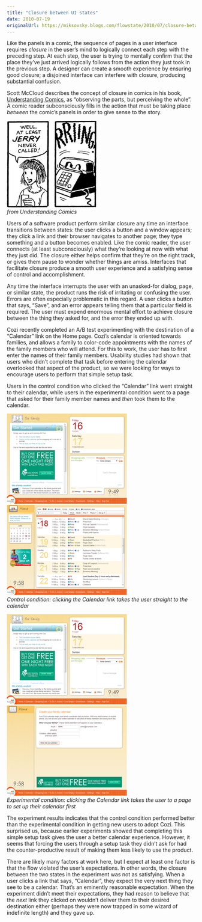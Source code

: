 ```yaml
---
title: "Closure between UI states"
date: 2010-07-19
originalUrl: https://miksovsky.blogs.com/flowstate/2010/07/closure-between-ui-states.html
---
```


<p>
  Like the panels in a comic, the sequence of pages in a user interface requires
  <em>closure</em> in the user’s mind to logically connect each step with the
  preceding step. At each step, the user is trying to mentally confirm that the
  place they’ve just arrived logically follows from the action they just took in
  the previous step. A designer can create a smooth experience by ensuring good
  closure; a disjoined interface can interfere with closure, producing
  substantial confusion.
</p>
<p>
  Scott McCloud describes the concept of closure in comics in his book,
  <a
    href="http://www.amazon.com/gp/product/006097625X?ie=UTF8&amp;tag=httpmiksovskb-20&amp;linkCode=as2&amp;camp=1789&amp;creative=9325&amp;creativeASIN=006097625X"
    >Understanding Comics</a
  >, as “observing the parts, but perceiving the whole”. A comic reader
  subconsciously fills in the action that must be taking place
  <em>between</em> the comic’s panels in order to give sense to the story.
</p>
<p>
  <img
    src="/images/flowstate/6a00d83451fb6769e201348579f653970c-pi.png"
    alt="At Least Jerry Never Called"
  />
  <br /><em>from Understanding Comics</em>
</p>
<p>
  Users of a software product perform similar closure any time an interface
  transitions between states: the user clicks a button and a window appears;
  they click a link and their browser navigates to another page; they type
  something and a button becomes enabled. Like the comic reader, the user
  connects (at least subconsciously) what they’re looking at now with what they
  just did. The closure either helps confirm that they’re on the right track, or
  gives them pause to wonder whether things are amiss. Interfaces that
  facilitate closure produce a smooth user experience and a satisfying sense of
  control and accomplishment.
</p>
<p>
  Any time the interface interrupts the user with an unasked-for dialog, page,
  or similar state, the product runs the risk of irritating or confusing the
  user. Errors are often especially problematic in this regard. A user clicks a
  button that says, “Save”, and an error appears telling them that a particular
  field is required. The user must expend enormous mental effort to achieve
  closure between the thing they asked for, and the error they ended up with.
</p>
<p>
  Cozi recently completed an A/B test experimenting with the destination of a
  “Calendar” link on the Home page. Cozi’s calendar is oriented towards
  families, and allows a family to color-code appointments with the names of the
  family members who will attend. For this to work, the user has to first enter
  the names of their family members. Usability studies had shown that users who
  didn’t complete that task before entering the calendar overlooked that aspect
  of the product, so we were looking for ways to encourage users to perform that
  simple setup task.
</p>
<p>
  Users in the control condition who clicked the “Calendar” link went straight
  to their calendar, while users in the experimental condition went to a page
  that asked for their family member names and <em>then</em> took them to the
  calendar.
</p>
<p>
  <img
    src="/images/flowstate/6a00d83451fb6769e20133f254ab2a970b-pi.png"
    alt="Home Page (Initial State)"
  />&#0160;&#0160;&#0160;<img
    src="/images/flowstate/6a00d83451fb6769e201348579f6b2970c-pi.png"
    alt="Calendar with Toolbar"
  />
  <br /><em
    >Control condition: clicking the Calendar link takes the user straight to
    the calendar</em
  >
</p>
<p>
  <img
    src="/images/flowstate/6a00d83451fb6769e20133f254ab66970b-pi.png"
  />&#0160;&#0160;&#0160;
  <img src="/images/flowstate/6a00d83451fb6769e20133f254ab84970b-pi.png" />
  <br /><em
    >Experimental condition: clicking the Calendar link takes the user to a page
    to set up their calendar first</em
  >
</p>
<p>
  The experiment results indicates that the control condition performed better
  than the experimental condition in getting new users to adopt Cozi. This
  surprised us, because earlier experiments showed that completing this simple
  setup task gives the user a better calendar experience. However, it seems that
  forcing the users through a setup task they didn’t ask for had the
  counter-productive result of making them less likely to use the product.
</p>
<p>
  There are likely many factors at work here, but I expect at least one factor
  is that the flow violated the user’s expectations. In other words, the closure
  between the two states in the experiment was not as satisfying. When a user
  clicks a link that says, “Calendar”, they expect the very next thing they see
  to be a calendar. That’s an eminently reasonable expectation. When the
  experiment didn’t meet their expectations, they had reason to believe that the
  <em>next</em> link they clicked on wouldn’t deliver them to their desired
  destination either (perhaps they were now trapped in some wizard of indefinite
  length) and they gave up.
</p>
